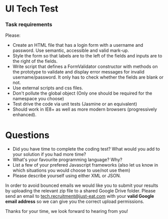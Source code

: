 
UI Tech Test
============

### Task requirements

Please:
* Create an HTML file that has a login form with a username and password. Use semantic, accessible and valid mark-up.
* Style the form so that labels are to the left of the fields and inputs are to the right of the fields.
* Write script that defines a FormValidator constructor with methods on the prototype to validate and display error messages for invalid username/password. It only has to check whether the fields are blank or not.
* Use external scripts and css files.
* Don't pollute the global object (Only one should be required for the namespace you choose)
* Test drive the code via unit tests (Jasmine or an equivalent)
* Should work in IE8+ as well as more modern browsers (progressively enhanced).

# Questions

* Did you have time to complete the coding test? What would you add to your solution if you had more time?
* What's your favourite programming language? Why?
* List a few of your prefered Javascript frameworks (also let us know in which situations you would choose to use/not use them)
* Please describe yourself using either XML or JSON.

In order to avoid bounced emails we would like you to submit your results by uploading the relevant zip file to a shared Google Drive folder. Please send an email to tech.recruitment@just-eat.com with your **valid Google email address** so we can give you the correct upload permissions.

Thanks for your time, we look forward to hearing from you!
